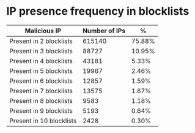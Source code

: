 # IP presence frequency in blocklists
| Malicious IP | Number of IPs | % |
|----|----|----|
| Present in 2 blocklists | 615140 | 75.88% |
| Present in 3 blocklists | 88727 | 10.95% |
| Present in 4 blocklists | 43181 | 5.33% |
| Present in 5 blocklists | 19967 | 2.46% |
| Present in 6 blocklists | 12857 | 1.59% |
| Present in 7 blocklists | 13575 | 1.67% |
| Present in 8 blocklists | 9583 | 1.18% |
| Present in 9 blocklists | 5193 | 0.64% |
| Present in 10 blocklists | 2428 | 0.30% |
